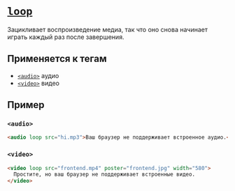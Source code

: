# [`loop`](../index.md)

Зацикливает воспроизведение медиа, так что оно снова начинает играть каждый раз после завершения.

## Применяется к тегам

- [`<audio>`](../Tags/audio.md) аудио
- [`<video>`](../Tags/video.md) видео

## Пример

### `<audio>`

```html
<audio loop src="hi.mp3">Ваш браузер не поддерживает встроенное аудио.</audio>
```

### `<video>`

```html
<video loop src="frontend.mp4" poster="frontend.jpg" width="580">
  Простите, но ваш браузер не поддерживает встроенные видео.
</video>
```
